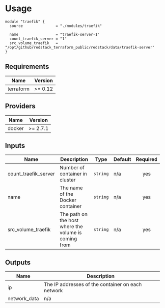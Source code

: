 # Usage

```hcl
module "traefik" {
  source               = "./modules/traefik"

  name                 = "traefik-server-1"
  count_traefik_server = "1"
  src_volume_traefik   = "/opt/github/redstack_terraform_public/redstack/data/traefik-server"
}
```
## Requirements

| Name | Version |
|------|---------|
| terraform | >= 0.12 |

## Providers

| Name | Version |
|------|---------|
| docker | >= 2.7.1 |

## Inputs

| Name | Description | Type | Default | Required |
|------|-------------|------|---------|:--------:|
| count\_traefik\_server | Number of container in cluster | `string` | n/a | yes |
| name | The name of the Docker container | `string` | n/a | yes |
| src\_volume\_traefik | The path on the host where the volume is coming from | `string` | n/a | yes |

## Outputs

| Name | Description |
|------|-------------|
| ip | The IP addresses of the container on each network |
| network\_data | n/a |
